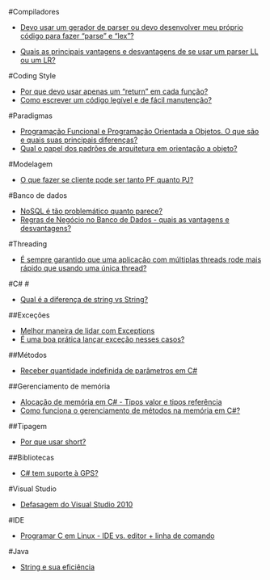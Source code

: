 #Compiladores

- [Devo usar um gerador de parser ou devo desenvolver meu próprio código para fazer “parse” e “lex”?](http://pt.stackoverflow.com/q/2130/101)

- [Quais as principais vantagens e desvantagens de se usar um parser LL ou um LR?](http://pt.stackoverflow.com/q/2044/101)

#Coding Style

- [Por que devo usar apenas um “return” em cada função?](http://pt.stackoverflow.com/q/2477/101)
- [Como escrever um código legível e de fácil manutenção?](http://pt.stackoverflow.com/q/13890/101)

#Paradigmas

- [Programação Funcional e Programação Orientada a Objetos. O que são e quais suas principais diferenças?](http://pt.stackoverflow.com/a/13388/101)
- [Qual o papel dos padrões de arquitetura em orientação a objeto?](http://pt.stackoverflow.com/q/15916/101)

#Modelagem

- [O que fazer se cliente pode ser tanto PF quanto PJ?](http://pt.stackoverflow.com/q/14839/101)

#Banco de dados

- [NoSQL é tão problemático quanto parece?](http://pt.stackoverflow.com/q/14533/101)
- [Regras de Negócio no Banco de Dados - quais as vantagens e desvantagens?](http://pt.stackoverflow.com/q/15739/101)

#Threading

- [É sempre garantido que uma aplicação com múltiplas threads rode mais rápido que usando uma única thread?](http://pt.stackoverflow.com/q/1946/101)

#C# #

- [Qual é a diferença de string vs String?](http://pt.stackoverflow.com/a/3787/101)

##Exceções

- [Melhor maneira de lidar com Exceptions](http://pt.stackoverflow.com/a/13611/101)
- [É uma boa prática lançar exceção nesses casos?](http://pt.stackoverflow.com/q/15261/101)

##Métodos

- [Receber quantidade indefinida de parâmetros em C#](http://pt.stackoverflow.com/q/14532/101)

##Gerenciamento de memória

- [Alocação de memória em C# - Tipos valor e tipos referência](http://pt.stackoverflow.com/q/14490/101)
- [Como funciona o gerenciamento de métodos na memória em C#?](http://pt.stackoverflow.com/q/14334/101)

##Tipagem

- [Por que usar short?](http://pt.stackoverflow.com/q/13930/101)

##Bibliotecas

- [C# tem suporte à GPS?](http://pt.stackoverflow.com/q/14856/101)

#Visual Studio

- [Defasagem do Visual Studio 2010](http://pt.stackoverflow.com/q/14704/101)

#IDE

- [Programar C em Linux - IDE vs. editor + linha de comando](http://pt.stackoverflow.com/q/15794/101)

#Java

- [String e sua eficiência](http://pt.stackoverflow.com/q/16050/101)

